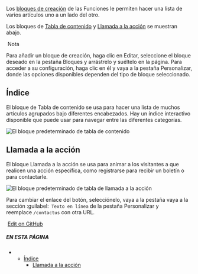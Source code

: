 Los [bloques de creación](https://www.odoo.com/documentation/17.0/es/applications/websites/website/web_design/building_blocks.html) de las Funciones le permiten hacer una lista de varios artículos uno a un lado del otro.

Los bloques de [Tabla de contenido](https://www.odoo.com/documentation/17.0/es/applications/websites/website/web_design/building_blocks/features.html#features-table-of-content) y [Llamada a la acción](https://www.odoo.com/documentation/17.0/es/applications/websites/website/web_design/building_blocks/features.html#features-call-to-action) se muestran abajo.

 Nota

Para añadir un bloque de creación, haga clic en Editar, seleccione el bloque deseado en la pestaña Bloques y arrástrelo y suéltelo en la página. Para acceder a su configuración, haga clic en él y vaya a la pestaña Personalizar, donde las opciones disponibles dependen del tipo de bloque seleccionado.

## Índice[](https://www.odoo.com/documentation/17.0/es/applications/websites/website/web_design/building_blocks/features.html#table-of-content "Enlazar permanentemente con este título")

El bloque de Tabla de contenido se usa para hacer una lista de muchos artículos agrupados bajo diferentes encabezados. Hay un índice interactivo disponible que puede usar para navegar entre las diferentes categorías.

![El bloque predeterminado de tabla de contenido](https://www.odoo.com/documentation/17.0/es/_images/table-of-content.png)

## Llamada a la acción[](https://www.odoo.com/documentation/17.0/es/applications/websites/website/web_design/building_blocks/features.html#call-to-action "Enlazar permanentemente con este título")

El bloque Llamada a la acción se usa para animar a los visitantes a que realicen una acción específica, como registrarse para recibir un boletín o para contactarle.

![El bloque predeterminado de tabla de llamada a la acción](https://www.odoo.com/documentation/17.0/es/_images/call-to-action.png)

Para cambiar el enlace del botón, selecciónelo, vaya a la pestaña vaya a la sección :guilabel:` Texto en línea` de la pestaña Personalizar y reemplace `/contactus` con otra URL.

 [Edit on GitHub](https://github.com/odoo/documentation/edit/17.0/content/applications/websites/website/web_design/building_blocks/features.rst)

##### EN ESTA PÁGINA

- - [Índice](https://www.odoo.com/documentation/17.0/es/applications/websites/website/web_design/building_blocks/features.html#table-of-content)
    - [Llamada a la acción](https://www.odoo.com/documentation/17.0/es/applications/websites/website/web_design/building_blocks/features.html#call-to-action)